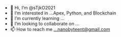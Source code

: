 - 👋 Hi, I’m @sTjkO2021
- 👀 I’m interested in ...Apex, Python, and Blockchain
- 🌱 I’m currently learning ...
- 💞️ I’m looking to collaborate on ...
- 📫 How to reach me ...nanobyteent@gmail.com

<!---
sTjkO2021/sTjkO2021 is a ✨ special ✨ repository because its `README.md` (this file) appears on your GitHub profile.
You can click the Preview link to take a look at your changes.
--->
